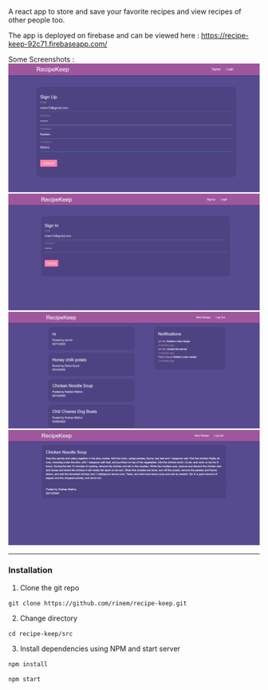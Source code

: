 A react app to store and save your favorite recipes and view recipes of other people too.

The app is deployed on firebase and can be viewed here : https://recipe-keep-92c71.firebaseapp.com/

Some Screenshots : 
![1](/screenshots/image4.png)
![2](/screenshots/image3.png)
![3](/screenshots/image1.png)
![4](/screenshots/image2.png)

- - - - 

### Installation

1. Clone the git repo
```
git clone https://github.com/rinem/recipe-keep.git
```

2. Change directory 
```
cd recipe-keep/src
```

3. Install dependencies using NPM and start server
```
npm install
```
```
npm start
```
